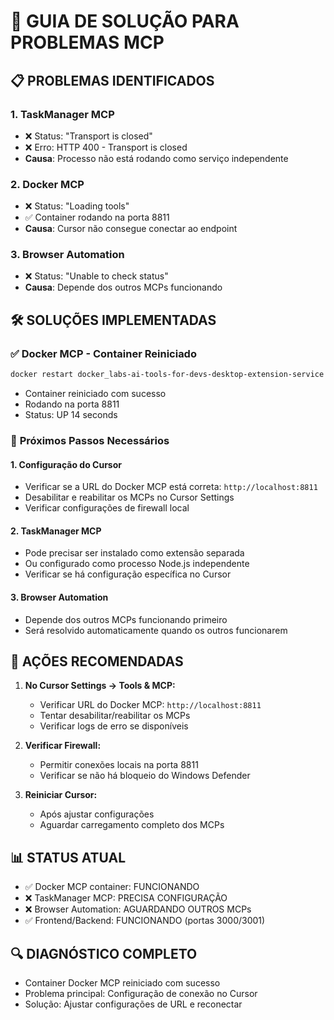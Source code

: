 # 🔧 GUIA DE SOLUÇÃO PARA PROBLEMAS MCP

## 📋 PROBLEMAS IDENTIFICADOS

### 1. **TaskManager MCP**
- ❌ Status: "Transport is closed"
- ❌ Erro: HTTP 400 - Transport is closed
- **Causa**: Processo não está rodando como serviço independente

### 2. **Docker MCP**
- ❌ Status: "Loading tools" 
- ✅ Container rodando na porta 8811
- **Causa**: Cursor não consegue conectar ao endpoint

### 3. **Browser Automation**
- ❌ Status: "Unable to check status"
- **Causa**: Depende dos outros MCPs funcionando

## 🛠️ SOLUÇÕES IMPLEMENTADAS

### ✅ **Docker MCP - Container Reiniciado**
```bash
docker restart docker_labs-ai-tools-for-devs-desktop-extension-service
```
- Container reiniciado com sucesso
- Rodando na porta 8811
- Status: UP 14 seconds

### 🔄 **Próximos Passos Necessários**

#### **1. Configuração do Cursor**
- Verificar se a URL do Docker MCP está correta: `http://localhost:8811`
- Desabilitar e reabilitar os MCPs no Cursor Settings
- Verificar configurações de firewall local

#### **2. TaskManager MCP**
- Pode precisar ser instalado como extensão separada
- Ou configurado como processo Node.js independente
- Verificar se há configuração específica no Cursor

#### **3. Browser Automation**
- Depende dos outros MCPs funcionando primeiro
- Será resolvido automaticamente quando os outros funcionarem

## 🎯 **AÇÕES RECOMENDADAS**

1. **No Cursor Settings → Tools & MCP:**
   - Verificar URL do Docker MCP: `http://localhost:8811`
   - Tentar desabilitar/reabilitar os MCPs
   - Verificar logs de erro se disponíveis

2. **Verificar Firewall:**
   - Permitir conexões locais na porta 8811
   - Verificar se não há bloqueio do Windows Defender

3. **Reiniciar Cursor:**
   - Após ajustar configurações
   - Aguardar carregamento completo dos MCPs

## 📊 **STATUS ATUAL**
- ✅ Docker MCP container: FUNCIONANDO
- ❌ TaskManager MCP: PRECISA CONFIGURAÇÃO
- ❌ Browser Automation: AGUARDANDO OUTROS MCPs
- ✅ Frontend/Backend: FUNCIONANDO (portas 3000/3001)

## 🔍 **DIAGNÓSTICO COMPLETO**
- Container Docker MCP reiniciado com sucesso
- Problema principal: Configuração de conexão no Cursor
- Solução: Ajustar configurações de URL e reconectar










